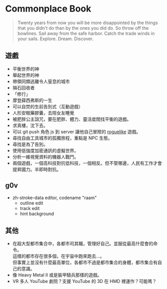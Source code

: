 # Commonplace Book

<blockquote cite="Mark Twain">Twenty years from now you will be more disappointed by the things that you didn't do than by the ones you did do. So throw off the bowlines. Sail away from the safe harbor. Catch the trade winds in your sails. Explore. Dream. Discover.</blockquote>

遊戲
----

*   平衡世界的神
*   舉起世界的神
*   帶領同類逃離令人窒息的城市
*   隕石回收者
*   「修行」
*   摩登薛西弗斯的一生
*   可以自焚的生前告別式（互動遊戲）
*   人形安眠藥膠囊，去陪女友睡覺
*   被肥胖公主詛咒，要在肥胖、體力、靈活度間找平衡的遊戲。
*   求真樓，沈下去。
*   可以 git push 角色 js 到 server 讓他自己冒險的 [roguelike](http://en.wikipedia.org/wiki/Roguelike) 遊戲。
*   尋找自由工具城市的孤獨旅程，重點是 NPC 生態。
*   尋找是為了告別。
*   使用低強度加密通訊的虛擬世界。
*   分析一維視覺資料的機器人戰鬥。
*   兩個遊戲，一個高科技對抗低科技，一個相反。但不管哪邊，人民有工作才會提昇國力。半即時對抗。

g0v
---

*   zh-stroke-data editor, codename "raam"
    *   outline edit
    *   track edit
    *   hint background

其他
----

*   在超大型都市集合中，各都市司其職，管理好自己。並服從最高什麼會的命令。  
    這樣的都市存在很多個，在宇宙中跑來跑去...。  
    但事實上並沒有什麼最高單位，各都市不過是都市集合的身體，都市集合有自己的意識。
*   像 Heavy Metal II 或是裝甲騎兵那樣的遊戲。
*   VR 多人 YouTube 劇院？支援 YouTube 的 3D 在 HMD 裡運作？可能嗎？

